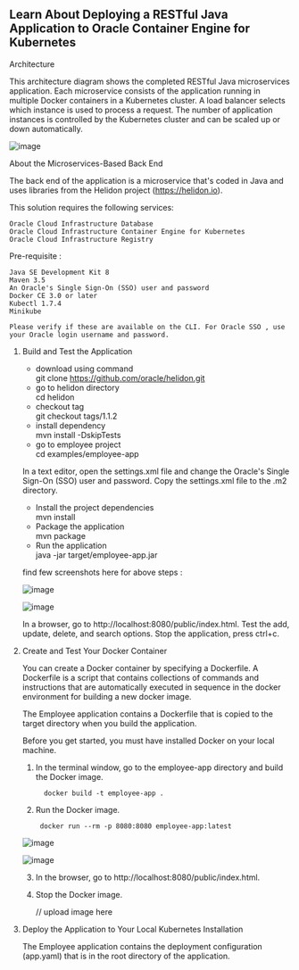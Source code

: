 Learn About Deploying a RESTful Java Application to Oracle Container Engine for Kubernetes
------------------------------------------------------------------------------------------

Architecture

This architecture diagram shows the completed RESTful Java microservices application. Each microservice consists of the application running in multiple Docker containers in a Kubernetes cluster. A load balancer selects which instance is used to process a request. The number of application instances is controlled by the Kubernetes cluster and can be scaled up or down automatically.


![image](https://user-images.githubusercontent.com/42166489/107732463-67a14200-6d1e-11eb-8b87-0da70526613d.png) 

About the Microservices-Based Back End

The back end of the application is a microservice that's coded in Java and uses libraries from the Helidon project (https://helidon.io).

This solution requires the following services:

    Oracle Cloud Infrastructure Database
    Oracle Cloud Infrastructure Container Engine for Kubernetes
    Oracle Cloud Infrastructure Registry

Pre-requisite :

    Java SE Development Kit 8
    Maven 3.5
    An Oracle's Single Sign-On (SSO) user and password
    Docker CE 3.0 or later
    Kubectl 1.7.4
    Minikube
    
    Please verify if these are available on the CLI. For Oracle SSO , use your Oracle login username and password.
    
1. Build and Test the Application

      - download using command    
                 git clone https://github.com/oracle/helidon.git
      - go to helidon directory   
                cd helidon
      - checkout tag              
                git checkout tags/1.1.2
      - install dependency        
                mvn install -DskipTests
      - go to employee project    
                cd examples/employee-app
      
      In a text editor, open the settings.xml file and change the Oracle's Single Sign-On (SSO) user and password.
      Copy the settings.xml file to the .m2 directory.
      
      - Install the project dependencies  
                mvn install
      - Package the application          
                mvn package
      - Run the application               
                java -jar target/employee-app.jar
      
      find few screenshots here for above steps :
      
          
      ![image](https://user-images.githubusercontent.com/42166489/107732592-c23a9e00-6d1e-11eb-81b0-d986b12a7cef.png)

      ![image](https://user-images.githubusercontent.com/42166489/107732694-fb730e00-6d1e-11eb-8532-5c675df55e82.png)
      
      
      In a browser, go to http://localhost:8080/public/index.html.
      Test the add, update, delete, and search options.
      Stop the application, press ctrl+c.
      
 2. Create and Test Your Docker Container
 
    You can create a Docker container by specifying a Dockerfile. A Dockerfile is a script that contains collections of commands and instructions that are automatically 
    executed in sequence in the docker environment for building a new docker image.

    The Employee application contains a Dockerfile that is copied to the target directory when you build the application.

    Before you get started, you must have installed Docker on your local machine.

    1. In the terminal window, go to the employee-app directory and build the Docker image.
    
             docker build -t employee-app .
             
    2. Run the Docker image.
    
            docker run --rm -p 8080:8080 employee-app:latest
            
            
     ![image](https://user-images.githubusercontent.com/42166489/107736058-23ff0600-6d27-11eb-808c-9b390b3a39eb.png)

     ![image](https://user-images.githubusercontent.com/42166489/107736072-2b261400-6d27-11eb-8e32-c69c071e5214.png)

    3. In the browser, go to http://localhost:8080/public/index.html.
    4. Stop the Docker image.
            
         // upload image here
         
         
3. Deploy the Application to Your Local Kubernetes Installation

    The Employee application contains the deployment configuration (app.yaml) that is in the root directory of the application.
    
            
    
    
    
    
    
    
  
      
      
      
      
      
      
      
      
      
      
      
      
      
      
      
      
      
      
      
      
      
          
  

